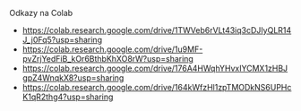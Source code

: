 Odkazy na Colab

* https://colab.research.google.com/drive/1TWVeb6rVLt43iq3cDJIyQLR14J_j0Fq5?usp=sharing
* https://colab.research.google.com/drive/1u9MF-pvZrjYedFiB_kOr6BthbKhXO8rW?usp=sharing
* https://colab.research.google.com/drive/176A4HWqhYHvxIYCMX1zHBJgpZ4WnqkX8?usp=sharing
* https://colab.research.google.com/drive/164kWfzHl1zpTMODkNS6UPHcK1qR2thg4?usp=sharing